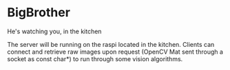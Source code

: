 BigBrother
==========

He's watching you, in the kitchen

The server will be running on the raspi located in the kitchen.
Clients can connect and retrieve raw images upon request (OpenCV Mat sent through a
socket as const char*) to run through some vision algorithms.
